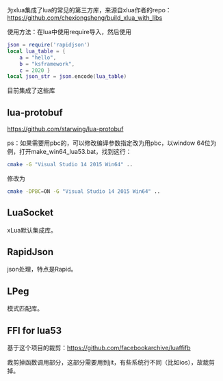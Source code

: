 为xlua集成了lua的常见的第三方库，来源自xlua作者的repo：https://github.com/chexiongsheng/build_xlua_with_libs

使用方法：在lua中使用require导入，然后使用

```lua
json = require('rapidjson')
local lua_table = {
	a = "hello",
	b = "ksframework",
	c = 2020 }
local json_str = json.encode(lua_table)
```

目前集成了这些库

## lua-protobuf

https://github.com/starwing/lua-protobuf

ps：如果需要用pbc的，可以修改编译参数指定改为用pbc，以window 64位为例，打开make_win64_lua53.bat，找到这行：

~~~bash
cmake -G "Visual Studio 14 2015 Win64" ..
~~~

修改为

~~~bash
cmake -DPBC=ON -G "Visual Studio 14 2015 Win64" ..
~~~

## LuaSocket

xLua默认集成库。

## RapidJson

json处理，特点是Rapid。

## LPeg

模式匹配库。

## FFI for lua53

基于这个项目的裁剪：https://github.com/facebookarchive/luaffifb

裁剪掉函数调用部分，这部分需要用到jit，有些系统行不同（比如ios），故裁剪掉。